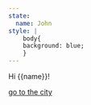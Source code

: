 ```yaml
---
state:
  name: John
style: |
	body{
	background: blue;
	}
---
```


Hi {{name}}!

[go to the city](city)